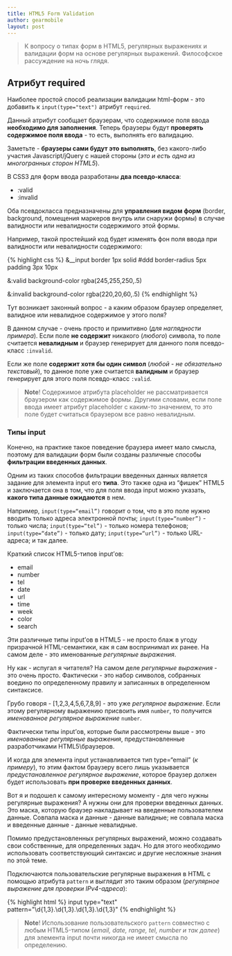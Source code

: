 ```yaml
---
title: HTML5 Form Validation
author: gearmobile
layout: post
---
```


> К вопросу о типах форм в HTML5, регулярных выражениях и валидации форм на основе регулярных выражений. Философское рассуждение на ночь глядя.

## Атрибут required

Наиболее простой способ реализации валидации html-форм - это добавить к `input(type="text")` атрибут `required`.

Данный атрибут сообщает браузерам, что содержимое поля ввода **необходимо для заполнения**. Теперь браузеры будут **проверять содержимое поля ввода** - то есть, выполнять его валидацию.

Заметьте - **браузеры сами будут это выполнять**, без какого-либо участия Javascript/jQuery с нашей стороны (*это и есть одна из многогранных сторон HTML5*).

В CSS3 для форм ввода разработаны **два псевдо-класса**:

- :valid
- :invalid

Оба псевдокласса предназначены для **управления видом форм** (border, background, помещения маркеров внутрь или снаружи формы) в случае валидности или невалидности содержимого этой формы.

Например, такой простейший код будет изменять фон поля ввода при валидности или невалидности содержимого:

{% highlight css %}
&__input
  border 1px solid #ddd
  border-radius 5px
  padding 3px 10px

  &:valid
    background-color rgba(245,255,250,.5)

  &:invalid
    background-color rgba(220,20,60,.5)
{% endhighlight %}

Тут возникает законный вопрос - а каким образом браузер определяет, валидное или невалидное содержимое у этого поля?

В данном случае - очень просто и примитивно (*для наглядности примера*). Если поле **не содержит** никакого (*любого*) символа, то поле считается **невалидным** и браузер генерирует для данного поля псевдо-класс `:invalid`.

Если же поле **содержит хотя бы один символ** (*любой - не обязательно текстовый*), то данное поле уже считается **валидным** и браузер генерирует для этого поля псевдо-класс `:valid`.

> **Note**! Содержимое атрибута placeholder не рассматривается браузером как содержимое формы. Другими словами, если поле ввода имеет атрибут placeholder с каким-то значением, то это поле будет считаться браузером все равно невалидным.


### Типы input

Конечно, на практике такое поведение браузера имеет мало смысла, поэтому для валидации форм были созданы различные способы **фильтрации введенных данных**.

Одним из таких способов фильтрации введенных данных является задание для элемента input его **типа**. Это также одна из “фишек” HTML5 и заключается она в том, что для поля ввода input можно указать, **какого типа данные ожидаются** в нем.

Например, `input(type=“email”)` говорит о том, что в это поле нужно вводить только адреса электронной почты; `input(type=“number”)` - только числа; `input(type=“tel”)` - только номера телефонов; `input(type=“date”)` - только дату; `input(type=“url”)` - только URL-адреса; и так далее.

Краткий список HTML5-типов input’ов:

- email
- number
- tel
- date
- url
- time
- week
- color
- search

Эти различные типы input’ов в HTML5 - не просто блаж в угоду призрачной HTML-семантики, как я сам воспринимал их ранее. На самом деле - это именованные *регулярные выражения*.

Ну как - испугал я читателя? На самом деле *регулярные выражения* - это очень просто. Фактически - это набор символов, собранных воедино по определенному правилу и записанных в определенном синтаксисе.

Грубо говоря - [1,2,3,4,5,6,7,8,9] - это уже *регулярное выражение*. Если этому регулярному выражению присвоить имя `number`, то получится *именованное регулярное выражение* `number`.

Фактически типы input’ов, которые были рассмотрены выше - это *именованные регулярные выражения*, предустановленные разработчиками HTML5\браузеров.

И когда для элемента input устанавливается тип type=“email” (*к примеру*), то этим фактом браузеру всего лишь указывается *предустановленное регулярное выражение*, которое браузер должен будет использовать **при проверке введенных данных**.

Вот я и подошел к самому интересному моменту - для чего нужны регулярные выражения? А нужны они для проверки введенных данных. Это маска, которую браузер накладывает на введенные пользователем данные. Совпала маска и данные - данные валидные; не совпала маска и введенные данные - данные невалидные.

Помимо предустановленных регулярных выражений, можно создавать свои собственные, для определенных задач. Но для этого необходимо использовать соответствующий синтаксис и другие несложные знания по этой теме.

Подключаются пользовательские регулярные выражения в HTML с помощью атрибута `pattern` и выглядит это таким образом (*регулярное выражение для проверки IPv4-адреса*):

{% highlight html %}
input type="text" pattern="\d{1,3}\.\d{1,3}\.\d{1,3}\.\d{1,3}"
{% endhighlight %}

> **Note**! Использование пользовательского `pattern` совместно с любым HTML5-типом (*email, date, range, tel, number и так далее*) для элемента input почти никогда не имеет смысла по определению.
